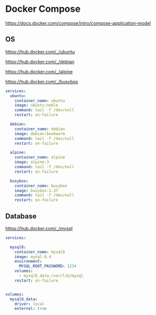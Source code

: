 # Docker Compose

https://docs.docker.com/compose/intro/compose-application-model

## OS

https://hub.docker.com/_/ubuntu

https://hub.docker.com/_/debian

https://hub.docker.com/_/alpine

https://hub.docker.com/_/busybox

```yaml
services:
  ubuntu:
    container_name: ubuntu
    image: ubuntu:noble
    command: tail -f /dev/null
    restart: on-failure

  debian:
    container_name: debian
    image: debian:bookworm
    command: tail -f /dev/null
    restart: on-failure

  alpine:
    container_name: alpine
    image: alpine:3
    command: tail -f /dev/null
    restart: on-failure

  busybox:
    container_name: busybox
    image: busybox:1.37
    command: tail -f /dev/null
    restart: on-failure
```

## Database

https://hub.docker.com/_/mysql

```yaml
services:

  mysql8:
    container_name: mysql8
    image: mysql:8.4
    environment:
      MYSQL_ROOT_PASSWORD: 1234
    volumes:
      - mysql8_data:/var/lib/mysql
    restart: on-failure


volumes:
  mysql8_data:
    driver: local
    external: true
```
